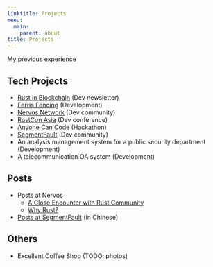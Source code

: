 ```yaml
---
linktitle: Projects
menu:
  main:
    parent: about
title: Projects
---
```


My previous experience

## Tech Projects

- [Rust in Blockchain](https://rustinblockchain.org/) (Dev newsletter)
- [Ferris Fencing](http://www.ferrisfencing.org/) (Development)
- [Nervos Network](https://www.nervos.org/) (Dev community)
- [RustCon Asia](https://rustcon.asia/) (Dev conference)
- [Anyone Can Code](https://segmentfault.com/hackathon-2016) (Hackathon)
- [SegmentFault](https://segmentfault.com/) (Dev community)
- An analysis management system for a public security department (Development)
- A telecommunication OA system (Development)

## Posts

- Posts at Nervos
  - [A Close Encounter with Rust Community](https://medium.com/@Aimeedeer/a-close-touch-with-rust-community-4a8507b756d9)
  - [Why Rust?](https://medium.com/layerscrypto/why-rust-c877fba0ca94)
- [Posts at SegmentFault](https://segmentfault.com/u/aimeedeer/articles) (in Chinese)

## Others

- Excellent Coffee Shop (TODO: photos)

